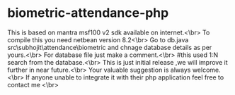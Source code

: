 # biometric-attendance-php
This is based on mantra msf100 v2 sdk available on internet.<\br>
To compile this you need netbean version 8.2<\br>
Go to db.java src\subhojit\attendance\biometric and chnage database details as per yours.<\br>
For database file just make a comment.<\br>
#this used 1:N search from the database.<\br>
This is just initial release ,we will improve it further in near future.<\br>
Your valuable suggestion is always welcome.<\br>
If anyone unable to integrate it with their php application feel free to contact me <\br>
